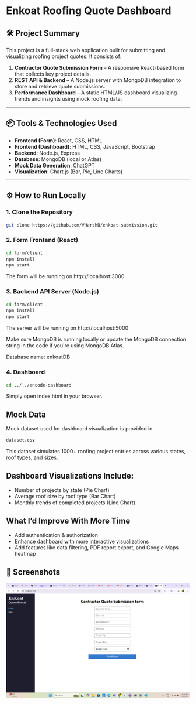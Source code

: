 # Enkoat Roofing Quote Dashboard

## 🛠️ Project Summary

This project is a full-stack web application built for submitting and visualizing roofing project quotes. It consists of:

1. **Contractor Quote Submission Form** – A responsive React-based form that collects key project details.
2. **REST API & Backend** – A Node.js server with MongoDB integration to store and retrieve quote submissions.
3. **Performance Dashboard** – A static HTML/JS dashboard visualizing trends and insights using mock roofing data.

---

## 📦 Tools & Technologies Used

- **Frontend (Form)**: React, CSS, HTML
- **Frontend (Dashboard)**: HTML, CSS, JavaScript, Bootstrap
- **Backend**: Node.js, Express
- **Database**: MongoDB (local or Atlas)
- **Mock Data Generation**: ChatGPT
- **Visualization**: Chart.js (Bar, Pie, Line Charts)

---

## ⚙️ How to Run Locally

### 1. Clone the Repository

```bash
git clone https://github.com/VHarshB/enkoat-submission.git
```

### 2. Form Frontend (React)

```bash
cd form/client
npm install
npm start
```
The form will be running on http://localhost:3000

### 3. Backend API Server (Node.js)

```bash
cd form/client
npm install
npm start
```
The server will be running on http://localhost:5000

Make sure MongoDB is running locally or update the MongoDB connection string in the code if you're using MongoDB Atlas.

Database name: enkoatDB

### 4. Dashboard

```bash
cd ../../encode-dashboard
```

Simply open index.html in your browser.

##  Mock Data

Mock dataset used for dashboard visualization is provided in:
```bash
dataset.csv
```
This dataset simulates 1000+ roofing project entries across various states, roof types, and sizes.

## Dashboard Visualizations Include:
- Number of projects by state (Pie Chart)
- Average roof size by roof type (Bar Chart)
- Monthly trends of completed projects (Line Chart)

## What I’d Improve With More Time
- Add authentication & authorization
- Enhance dashboard with more interactive visualizations
- Add features like data filtering, PDF report export, and Google Maps heatmap

## 📸 Screenshots

  ![Screenshot](https://github.com/VHarshB/enkoat-submission/blob/main/screenshots/Screenshot%202025-04-18%20232312.png)
